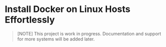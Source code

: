 # Install Docker on Linux Hosts Effortlessly

> [NOTE]
> This project is work in progress. Documentation and support for more systems will be added later.
